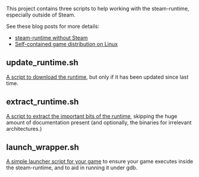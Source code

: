 This project contains three scripts to help working with the
steam-runtime, especially outside of Steam.

See these blog posts for more details:

 * [steam-runtime without Steam][no-steam-post]
 * [Self-contained game distribution on Linux][self-contained-linux-post]

## update_runtime.sh

[A script to download the runtime][update], but only if it has been
updated since last time.

## extract_runtime.sh

[A script to extract the important bits of the runtime][extract],
skipping the huge amount of documentation present (and optionally, the
binaries for irrelevant architectures.)

## launch_wrapper.sh

[A simple launcher script for your game][launch] to ensure your game
executes inside the steam-runtime, and to aid in running it under gdb.

[no-steam-post]: http://jorgen.tjer.no/post/2014/05/28/steam-runtime-without-steam/
[self-contained-linux-post]: http://jorgen.tjer.no/post/2014/05/26/self-contained-game-distribution-on-linux/
[update]: update_runtime.sh
[extract]: extract_runtime.sh
[launch]: launc_wrapper.sh
